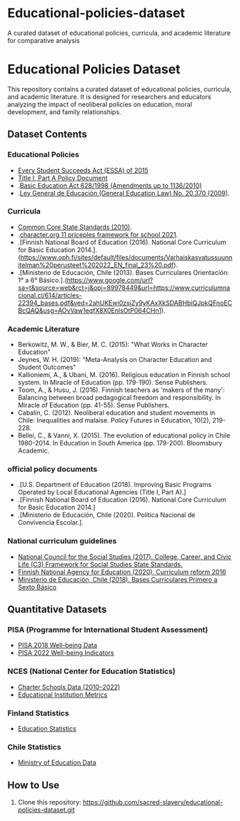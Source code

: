 # Educational-policies-dataset
A curated dataset of educational policies, curricula, and academic literature for comparative analysis
# Educational Policies Dataset

This repository contains a curated dataset of educational policies, curricula, and academic literature. It is designed for researchers and educators analyzing the impact of neoliberal policies on education, moral development, and family relationships.

## Dataset Contents

### Educational Policies
- [Every Student Succeeds Act (ESSA) of 2015](https://www.congress.gov/114/plaws/publ95/PLAW-114publ95.pdf)
- [Title I, Part A Policy Document](https://www.google.com/url?sa=t&source=web&rct=j&opi=89978449&url=https://dspace.njstatelib.org/bitstreams/f721ee88-8811-4076-b2ab-783c70570128/download&ved=2ahUKEwjm8Z75vtyKAxVtrIQIHVWqFXEQFnoECBcQAQ&usg=AOvVaw3dNIuk7cu9nS84sMWQK1t3)
- .[Basic Education Act 628/1998 (Amendments up to 1136/2010)](https://www.google.com/url?sa=t&source=web&rct=j&opi=89978449&url=https://www.finlex.fi/en/laki/kaannokset/1998/en19980628.pdf&ved=2ahUKEwjWjoLfv9yKAxVKRTABHVQJGXIQFnoECBgQAQ&usg=AOvVaw3nxrwzPr2D4_Yd4fuimsk1)
- .[Ley General de Educación (General Education Law) No. 20.370 (2009)](https://www.bcn.cl/leychile/navegar?idNorma=1006043).
### Curricula
- [Common Core State Standards (2010)](https://www.google.com/url?sa=t&source=web&rct=j&opi=89978449&url=https://learning.ccsso.org/wp-content/uploads/2022/11/ADA-Compliant-ELA-Standards.pdf&ved=2ahUKEwjN3dGSxNyKAxURTDABHWvtCQgQFnoECBUQAQ&usg=AOvVaw1cGpD85CTLPyTPQcjcLAzo).
- .[character.org 11 priceples framework for school 2021](https://character.org/11-principles-in-schools/).
- .[Finnish National Board of Education (2016). National Core Curriculum for Basic Education 2014.].(https://www.oph.fi/sites/default/files/documents/Varhaiskasvatussuunnitelman%20perusteet%202022_EN_final_23%20.pdf).
- .[Ministerio de Educación, Chile (2013). Bases Curriculares Orientación: 1° a 6° Básico.].(https://www.google.com/url?sa=t&source=web&rct=j&opi=89978449&url=https://www.curriculumnacional.cl/614/articles-22394_bases.pdf&ved=2ahUKEwi0zsjZy9yKAxXkSDABHbiQJpkQFnoECBcQAQ&usg=AOvVaw1eqfX8X0EnlsOtP064CHn1).
### Academic Literature
- Berkowitz, M. W., & Bier, M. C. (2015): "What Works in Character Education"
- Jeynes, W. H. (2019): "Meta-Analysis on Character Education and Student Outcomes"
- Kallioniemi, A., & Ubani, M. (2016). Religious education in Finnish school system. In Miracle of Education (pp. 179-190). Sense Publishers.
- Toom, A., & Husu, J. (2016). Finnish teachers as 'makers of the many': Balancing between broad pedagogical freedom and responsibility. In Miracle of Education (pp. 41-55). Sense Publishers.
- Cabalin, C. (2012). Neoliberal education and student movements in Chile: Inequalities and malaise. Policy Futures in Education, 10(2), 219-228.
- Bellei, C., & Vanni, X. (2015). The evolution of educational policy in Chile 1980-2014. In Education in South America (pp. 179-200). Bloomsbury Academic.
### official policy documents
- .[U.S. Department of Education (2018). Improving Basic Programs Operated by Local Educational Agencies (Title I, Part A).]
- .[Finnish National Board of Education (2016). National Core Curriculum for Basic Education 2014.]
- .[Ministerio de Educación, Chile (2020). Política Nacional de Convivencia Escolar.].
### National curriculum guidelines 
- [National Council for the Social Studies (2017). College, Career, and Civic Life (C3) Framework for Social Studies State Standards.](https://www.google.com/url?sa=t&source=web&rct=j&opi=89978449&url=https://www.socialstudies.org/sites/default/files/c3/c3-framework-for-social-studies-rev0617.pdf&ved=2ahUKEwiXq4C11dyKAxW7fDABHcwxKTUQFnoECBUQAQ&usg=AOvVaw1bfsDw_n50qae_h8CIcknV)
- [Finnish National Agency for Education (2020). Curriculum reform 2016](https://www.google.com/url?sa=t&source=web&rct=j&opi=89978449&url=https://physiart.com/wp-content/uploads/2020/01/The-new-educational-curriculum-in-Finland.pdf&ved=2ahUKEwiJz6P81dyKAxU_RzABHT4dH44QFnoECBkQAQ&usg=AOvVaw0PXP9dhd0uhAv0Y_yEVUti)
- [Ministerio de Educación, Chile (2018). Bases Curriculares Primero a Sexto Básico](https://bibliotecadigital.mineduc.cl/discover?filtertype=author&filter_relational_operator=equals&filter=Chile.%20Ministerio%20de%20Educaci%C3%B3n.%20Unidad%20de%20Curr%C3%ADculum%20y%20Evaluaci%C3%B3n%20(UCE))
## Quantitative Datasets

### PISA (Programme for International Student Assessment)
- [PISA 2018 Well-being Data](https://www.oecd.org/pisa/data/2018database/CY7_201907_QST_MS_STQ_NoNotes_final.pdf)
- [PISA 2022 Well-being Indicators](https://www.oecd.org/pisa/data/2022database/)

### NCES (National Center for Education Statistics)
- [Charter Schools Data (2010–2022)](https://nces.ed.gov/programs/digest/current_tables.asp)
- [Educational Institution Metrics](https://nces.ed.gov/programs/digest/d22/tables_3.asp)

### Finland Statistics
- [Education Statistics](https://stat.fi/til/kou_en.html)

### Chile Statistics
- [Ministry of Education Data](https://www.ceicdata.com/en/chile/social-education-statistics)
## How to Use
1. Clone this repository: https://github.com/sacred-slavery/educational-policies-dataset.git
